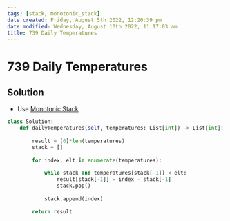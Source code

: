 ```yaml
---
tags: [stack, monotonic_stack]
date created: Friday, August 5th 2022, 12:20:39 pm
date modified: Wednesday, August 10th 2022, 11:17:03 am
title: 739 Daily Temperatures
---
```


# 739 Daily Temperatures

## Solution

- Use [Monotonic Stack](Algo/Fundamental%20Algorithms/Misc/Monotonic/Monotonic%20Stack.md)

```python
class Solution:
    def dailyTemperatures(self, temperatures: List[int]) -> List[int]:
        
        result = [0]*len(temperatures)
        stack = []
        
        for index, elt in enumerate(temperatures):
            
            while stack and temperatures[stack[-1]] < elt:
                result[stack[-1]] = index - stack[-1]
                stack.pop()
            
            stack.append(index)
        
        return result
```
